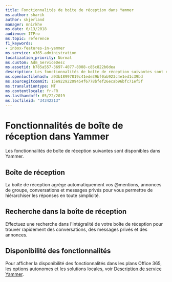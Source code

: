 ```yaml
---
title: Fonctionnalités de boîte de réception dans Yammer
ms.author: sharik
author: skjerland
manager: mnirkhe
ms.date: 6/13/2018
audience: ITPro
ms.topic: reference
f1_keywords:
- inbox-features-in-yammer
ms.service: o365-administration
localization_priority: Normal
ms.custom: Adm_ServiceDesc
ms.assetid: b785a557-3697-4077-8008-c85c822b6dea
description: Les fonctionnalités de boîte de réception suivantes sont disponibles dans Yammer.
ms.openlocfilehash: a93b18997819c41ede39bf0ab923c4e1ed1c39bd
ms.sourcegitcommit: 15e92292209454f6778bfef26ecab96bfc71ef5f
ms.translationtype: MT
ms.contentlocale: fr-FR
ms.lasthandoff: 05/22/2019
ms.locfileid: "34342213"
---
```

# <a name="inbox-features-in-yammer"></a>Fonctionnalités de boîte de réception dans Yammer

Les fonctionnalités de boîte de réception suivantes sont disponibles dans Yammer.
  
## <a name="inbox"></a>Boîte de réception
<a name="bkmk_Inbox"> </a>

La boîte de réception agrège automatiquement vos @mentions, annonces de groupe, conversations et messages privés pour vous permettre de hiérarchiser les réponses en toute simplicité.
  
## <a name="inbox-search"></a>Recherche dans la boîte de réception
<a name="bkmk_InboxSearch"> </a>

Effectuez une recherche dans l'intégralité de votre boîte de réception pour trouver rapidement des conversations, des messages privés et des annonces.
  
## <a name="feature-availability"></a>Disponibilité des fonctionnalités
<a name="bkmk_InboxSearch"> </a>

Pour afficher la disponibilité des fonctionnalités dans les plans Office 365, les options autonomes et les solutions locales, voir [Description de service Yammer](yammer-service-description.md).
  

